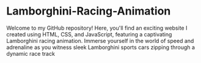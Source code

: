 # Lamborghini-Racing-Animation
Welcome to my GitHub repository! Here, you'll find an exciting website I created using HTML, CSS, and JavaScript, featuring a captivating Lamborghini racing animation. Immerse yourself in the world of speed and adrenaline as you witness sleek Lamborghini sports cars zipping through a dynamic race track
